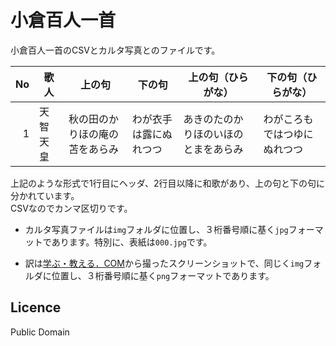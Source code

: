 # 小倉百人一首
小倉百人一首のCSVとカルタ写真とのファイルです。

| No | 歌人 | 上の句 | 下の句 | 上の句（ひらがな） | 下の句（ひらがな） | 
| ----: | ---- | ---- | ---- | ---- | ---- |
| 1 | 天智天皇 | 秋の田のかりほの庵の苫をあらみ | わが衣手は露にぬれつつ | あきのたのかりほのいほのとまをあらみ | わがころもではつゆにぬれつつ |

上記のような形式で1行目にヘッダ、2行目以降に和歌があり、上の句と下の句に分かれています。  
CSVなのでカンマ区切りです。

- カルタ写真ファイルは`img`フォルダに位置し、３桁番号順に基く`jpg`フォーマットであります。特別に、表紙は`000.jpg`です。

- 訳は[学ぶ・教える．COM](http://www.manabu-oshieru.com/hyakunin/contents.html)から撮ったスクリーンショットで、同じく`img`フォルダに位置し、３桁番号順に基く`png`フォーマットであります。

## Licence
Public Domain
